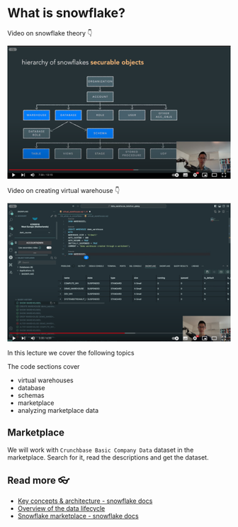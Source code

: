 # What is snowflake?


Video on snowflake theory :point_down:

[![hierarchy of snowflake securable objects](https://github.com/kokchun/assets/blob/main/data_warehouse/snowflake_theory_video_objects.png?raw=true)](https://youtu.be/KkmrVSbMap8)

Video on creating virtual warehouse :point_down:

[![creating virtual warehouse](https://github.com/kokchun/assets/blob/main/data_warehouse/snowflake_virtual_warehouse_video.png?raw=true)](https://www.youtube.com/watch?v=fhwdKmp_7S8)


In this lecture we cover the following topics 


The code sections cover 
- virtual warehouses 
- database 
- schemas
- marketplace
- analyzing marketplace data 

## Marketplace

We will work with `Crunchbase Basic Company Data` dataset in the marketplace. Search for it, read the descriptions and get the dataset. 


## Read more :eyeglasses:

- [Key concepts & architecture - snowflake docs](https://docs.snowflake.com/en/user-guide/intro-key-concepts)
- [Overview of the data lifecycle](https://docs.snowflake.com/en/user-guide/data-lifecycle)
- [Snowflake marketplace - snowflake docs](https://www.snowflake.com/en/data-cloud/marketplace/)